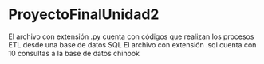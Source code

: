 # ProyectoFinalUnidad2
El archivo con extensión .py cuenta con códigos que realizan los procesos ETL desde una base de datos SQL El archivo con extensión .sql cuenta con 10 consultas a la base de datos chinook
